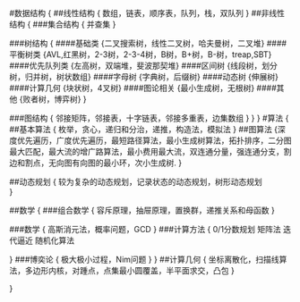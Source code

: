 #数据结构
{
##线性结构
{
数组，链表，顺序表，队列，栈，双队列
}
##非线性结构
{
###集合结构
{
并查集
}

###树结构
{
####基础类
{二叉搜索树，线性二叉树，哈夫曼树，二叉堆}
####平衡树类
{AVL,红黑树，2-3树，2-3-4树，B树，B+树，B-树，treap,SBT}
####优先队列类
{左高树，双端堆，斐波那契堆}
####区间树
{线段树，划分树，归并树，树状数组}
####字母树
{字典树，后缀树}
####动态树
{伸展树}
####计算几何
{块状树，4叉树}
####图论相关
{最小生成树，无根树}
####其他
{败者树，博弈树}
}

###图结构
{
邻接矩阵，邻接表，十字链表，邻接多重表，边集数组
}
}
}
#算法
{
##基本算法
{
枚举，贪心，递归和分治，递推，构造法，模拟法
}
##图算法
{深度优先遍历，广度优先遍历，最短路径算法，最小生成树算法，拓扑排序，二分图最大匹配，最大流的增广路算法，最小费用最大流，双连通分量，强连通分支，割边和割点，无向图有向图的最小环，次小生成树.
}

##动态规划
{
较为复杂的动态规划，记录状态的动态规划，树形动态规划    
}

##数学
{
###组合数学
{
容斥原理，抽屉原理，置换群，递推关系和母函数
}

###数学
{
高斯消元法，概率问题，GCD
}
###计算方法
{
0/1分数规划
矩阵法
迭代逼近
随机化算法

}
###博奕论
{
极大极小过程，Nim问题
}
}
##计算几何
{
坐标离散化，扫描线算法，多边形内核，对踵点，点集最小圆覆盖，半平面求交，凸包
}

}

